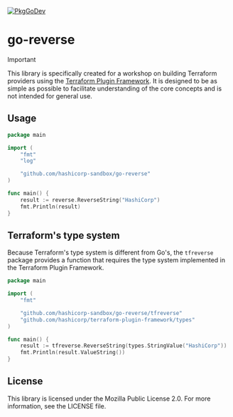 [![PkgGoDev](https://pkg.go.dev/badge/github.com/hashicorp-sandbox/go-reverse)](https://pkg.go.dev/github.com/hashicorp-sandbox/go-reverse)

# go-reverse

> [!IMPORTANT]
> This library is specifically created for a workshop on building Terraform providers using the [Terraform Plugin Framework](https://github.com/hashicorp/terraform-plugin-framework). It is designed to be as simple as possible to facilitate understanding of the core concepts and is not intended for general use.

## Usage

```go
package main

import (
    "fmt"
    "log"

    "github.com/hashicorp-sandbox/go-reverse"
)

func main() {
    result := reverse.ReverseString("HashiCorp")
    fmt.Println(result)
}
```

## Terraform's type system

Because Terraform's type system is different from Go's, the `tfreverse` package provides a function that requires the type system implemented in the Terraform Plugin Framework.

```go
package main

import (
	"fmt"

	"github.com/hashicorp-sandbox/go-reverse/tfreverse"
	"github.com/hashicorp/terraform-plugin-framework/types"
)

func main() {
	result := tfreverse.ReverseString(types.StringValue("HashiCorp"))
	fmt.Println(result.ValueString())
}
```

## License

This library is licensed under the Mozilla Public License 2.0. For more information, see the LICENSE file.
